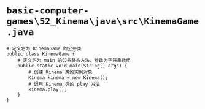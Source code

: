 # `basic-computer-games\52_Kinema\java\src\KinemaGame.java`

```
# 定义名为 KinemaGame 的公共类
public class KinemaGame {
    # 定义名为 main 的公共静态方法，参数为字符串数组
    public static void main(String[] args) {
        # 创建 Kinema 类的实例对象
        Kinema kinema = new Kinema();
        # 调用 Kinema 类的 play 方法
        kinema.play();
    }
}
```